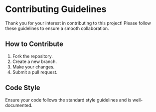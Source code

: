 # Contributing Guidelines

Thank you for your interest in contributing to this project! Please follow these guidelines to ensure a smooth collaboration.

## How to Contribute
1. Fork the repository.
2. Create a new branch.
3. Make your changes.
4. Submit a pull request.

## Code Style
Ensure your code follows the standard style guidelines and is well-documented.
